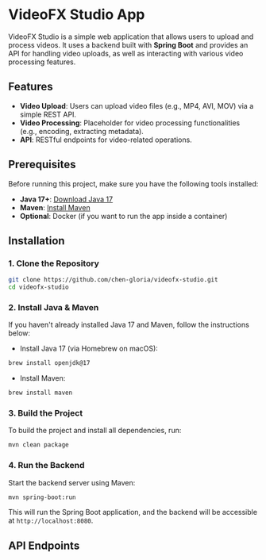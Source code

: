 # VideoFX Studio App

VideoFX Studio is a simple web application that allows users to upload and process videos. It uses a backend built with **Spring Boot** and provides an API for handling video uploads, as well as interacting with various video processing features.

## Features

- **Video Upload**: Users can upload video files (e.g., MP4, AVI, MOV) via a simple REST API.
- **Video Processing**: Placeholder for video processing functionalities (e.g., encoding, extracting metadata).
- **API**: RESTful endpoints for video-related operations.

## Prerequisites

Before running this project, make sure you have the following tools installed:

- **Java 17+**: [Download Java 17](https://openjdk.java.net/)
- **Maven**: [Install Maven](https://maven.apache.org/install.html)
- **Optional**: Docker (if you want to run the app inside a container)

## Installation

### 1. Clone the Repository

```bash
git clone https://github.com/chen-gloria/videofx-studio.git
cd videofx-studio
```

### 2. Install Java & Maven

If you haven't already installed Java 17 and Maven, follow the instructions below:

- Install Java 17 (via Homebrew on macOS):

```bash
brew install openjdk@17
```

- Install Maven:

```bash
brew install maven
```

### 3. Build the Project

To build the project and install all dependencies, run:

```bash
mvn clean package
```

### 4. Run the Backend

Start the backend server using Maven:

```bash
mvn spring-boot:run
```

This will run the Spring Boot application, and the backend will be accessible at `http://localhost:8080`.


## API Endpoints